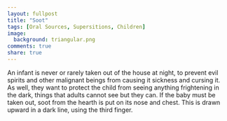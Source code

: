 ```yaml
---
layout: fullpost
title: "Soot"
tags: [Oral Sources, Supersitions, Children]
image:
  background: triangular.png
comments: true
share: true
---
```

An infant is never or rarely taken out of the house at night, to prevent evil spirits and other malignant beings from causing it sickness and cursing it. As well, they want to protect the child from seeing anything frightening in the dark, things that adults cannot see but they can. If the baby must be taken out, soot from the hearth is put on its nose and chest. This is drawn upward in a dark line, using the third finger.